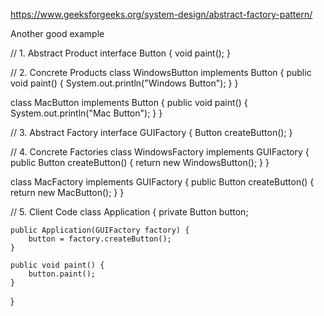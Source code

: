 https://www.geeksforgeeks.org/system-design/abstract-factory-pattern/

Another good example

// 1. Abstract Product
interface Button {
    void paint();
}

// 2. Concrete Products
class WindowsButton implements Button {
    public void paint() {
        System.out.println("Windows Button");
    }
}

class MacButton implements Button {
    public void paint() {
        System.out.println("Mac Button");
    }
}

// 3. Abstract Factory
interface GUIFactory {
    Button createButton();
}

// 4. Concrete Factories
class WindowsFactory implements GUIFactory {
    public Button createButton() {
        return new WindowsButton();
    }
}

class MacFactory implements GUIFactory {
    public Button createButton() {
        return new MacButton();
    }
}

// 5. Client Code
class Application {
    private Button button;

    public Application(GUIFactory factory) {
        button = factory.createButton();
    }

    public void paint() {
        button.paint();
    }
}

